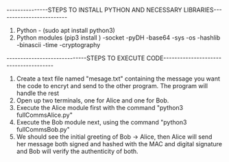 ---------------STEPS TO INSTALL PYTHON AND NECESSARY LIBRARIES-------------------------
1. Python - (sudo apt install python3)
2. Python modules (pip3 install <module name>)
-socket
-pyDH
-base64
-sys
-os
-hashlib
-binascii
-time
-cryptography 





-----------------------------STEPS TO EXECUTE CODE--------------------------------------
1. Create a text file named "mesage.txt" containing the message you want the code to encryt and send to the other program. The program will handle the rest
2. Open up two terminals, one for Alice and one for Bob.
3. Execute the Alice module first with the command "python3 fullCommsAlice.py"
4. Execute the Bob module next, using the command "python3 fullCommsBob.py"
5. We should see the initial greeting of Bob -> Alice, then Alice will send her message both signed and hashed with the MAC and digital signature and Bob
        will verify the authenticity of both.
